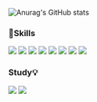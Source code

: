 ![Anurag's GitHub stats](https://github-readme-stats.vercel.app/api?username=hyemin085&show_icons=true&theme=radical)


<h3>🍳Skills</h3>

<img src="https://img.shields.io/badge/HTML5-E34F26?style=flat-square&logo=HTML5&logoColor=white"/></a>
<img src="https://img.shields.io/badge/JavaScript-F7DF1E?style=flat-square&logo=JavaScript&logoColor=white"/></a>
<img src="https://img.shields.io/badge/React-339933?style=flat-square&logo=React&logoColor=white"/></a>
<img src="https://img.shields.io/badge/CSS3-1572B6?style=flat-square&logo=CSS3&logoColor=white"/></a>
<img src="https://img.shields.io/badge/Scss-DB7093?style=flat&logo=Sass&logoColor=white"/>
<img src="https://img.shields.io/badge/styled-components-green?style=flat&logo=styled-components&logoColor=white"/>
<img src="https://img.shields.io/badge/-Redux-764ABC?style=flat&logo=Redux">
<img src="https://img.shields.io/badge/Amazon AWS-232F3E?style=flat-square&logo=Amazon%20AWS&logoColor=white"/>

<h3>Study💡</h3>
<img src="https://img.shields.io/badge/Next.js-000000?style=flat-square&logo=Next.js&logoColor=white"/></a>
<img src="https://img.shields.io/badge/TypeScript-orange?style=flat-square&logo=TypeScript&logoColor=white"/></a>


